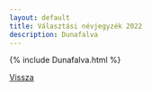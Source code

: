 ```yaml
---
layout: default
title: Választási névjegyzék 2022
description: Dunafalva
---
```


{% include Dunafalva.html %}

[Vissza](./)